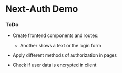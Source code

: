 # Next-Auth Demo

### ToDo

- Create frontend components and routes:

  - Another shows a text or the login form

- Apply different methods of authorization in pages

- Check if user data is encrypted in client
